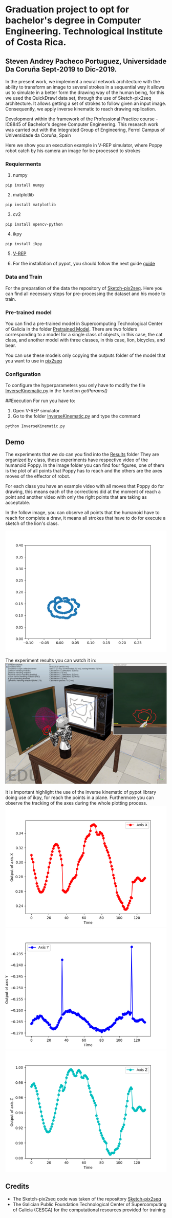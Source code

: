 # Graduation project to opt for bachelor's degree in Computer Engineering. Technological Institute of Costa Rica. 
## Steven Andrey Pacheco Portuguez, Universidade Da Coruña Sept-2019 to Dic-2019.
In the present work, we implement a neural network architecture with the ability to transform an image to several strokes in a sequential way it allows us to simulate in a better form the drawing way of the human being, for this we used the QuickDraw! data set, through the use of Sketch-pix2seq architecture. It allows getting a set of strokes to follow given an input image. Consequently, we apply inverse kinematic to reach drawing replication.

Development within the framework of the Professional Practice course - IC8845 of Bachelor's degree Computer Engineering. This research work was carried out with the Integrated Group of Engineering, Ferrol Campus of Universidade da Coruña, Spain

Here we show you an execution example in V-REP simulator, where Poppy robot catch by his camera an image for be processed to strokes

### Requierments
1. numpy
```
pip install numpy
```
2. matplotlib
```
pip install matplotlib
```
3. cv2
```
pip install opencv-python 
```
4. ikpy
```
pip install ikpy
```
5. [V-REP](./V-REP_PRO_EDU_V3_6_2_Ubuntu16_04)

6. For the installation of pypot, you should follow the next guide [guide](./Poppy/README.md)

### Data and Train
For the preparation of the data the repository of [Sketch-pix2seq](https://github.com/MarkMoHR/sketch-pix2seq). Here you can find all necessary steps for pre-processing the dataset and his mode to train.

### Pre-trained model
You can find a pre-trained model in Supercomputing Technological Center of Galicia in the folder [Pretrained Model](./InverseKinematic/code/Pretrained_model). There are two folders corresponding to a model for a single class of objects, in this case, the cat class, and another model with three classes, in this case, lion, bicycles, and bear.

You can use these models only copying the outputs folder of the model that you want to use in [pix2seq](./InverseKinematic/code/pix2seq)

### Configuration
To configure the hyperparameters you only have to modify the file [InverseKinematic.py](./InverseKinematic/code/InverseKinematic.py) in the function *getParams()*

##Execution
For run you have to:
1. Open V-REP simulator
2. Go to the folder [InverseKinematic.py](./InverseKinematic/code) and type the command
```
python InverseKinematic.py
 ```
 ## Demo
 The experiments that we do can you find into the [Results](./Results) folder They are organized by class, these experiments have respective video of the humanoid Poppy. In the image folder you can find four figures, one of them is the plot of all points that Poppy has to reach and the others are the axes moves of the effector of robot.

 For each class you have an example video with all moves that Poppy do for drawing, this means each of the corrections did at the moment of reach a point and another video with only the right points that are taking as acceptable. 

 In the follow image, you can observe all points that the humanoid have to reach for complete a draw, it means all strokes that have to do for execute a sketch of the lion's class.

 ![Salida correspondiente del modelo pix2seq](./Results/Lion_class/Experiment_1/images/figure_lion_1_1.png)

The experiment results you can watch it in:
[![Video](./Results/Lion_class/Experiment_1/video/caption.png)](https://youtu.be/_Hf7IB0OtLY)

It is important highlight the use of the inverse kinematic of pypot library doing use of ikpy, for reach the points in a plane. Furthermore you can observe the tracking of the axes during the whole plotting process.
![x](./Results/Lion_class/Experiment_1/images/figure_lion_1_2.png)
![y](./Results/Lion_class/Experiment_1/images/figure_lion_1_3.png)
![z](./Results/Lion_class/Experiment_1/images/figure_lion_1_4.png)
## Credits
- The Sketch-pix2seq code was taken of the repository [Sketch-pix2seq](https://github.com/MarkMoHR/sketch-pix2seq)
- The Galician Public Foundation Technological Center of Supercomputing of Galicia (CESGA) for the computational resources provided for training